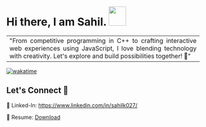 #  Hi there, I am Sahil. <img src="https://github.com/SahilK-027/Sahilk-027/assets/104154041/a7eb2d05-dccb-4d88-ad5c-9cddd79eec4c" width="45" height="50" />

<div align="center">
<table width="100px">
    <tbody>
        <tr align="justify">
		<td>
		"From competitive programming in C++ to crafting interactive web experiences using JavaScript, I love blending technology with creativity. Let's explore and build possibilities together! 🚀"
		<br>
		</td>
	 </tr>
    </tbody>
</table>
</div>


[![wakatime](https://wakatime.com/badge/user/bd368bb8-3ce0-4454-af90-46861e91e98c.svg)](https://wakatime.com/@bd368bb8-3ce0-4454-af90-46861e91e98c)

## Let's Connect 🔗
🔹 Linked-In: https://www.linkedin.com/in/sahilk027/

🔹 Resume: [Download](https://github.com/SahilK-027/Sahilk-027/files/13826116/Resume.JAN.2024.pdf)
